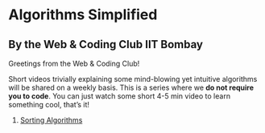 # Algorithms Simplified

## By the Web & Coding Club IIT Bombay

Greetings from the Web & Coding Club!

Short videos trivially explaining some mind-blowing yet intuitive algorithms will be shared on a weekly basis. This is a series where we **do not require you to code**. You can just watch some short 4-5 min video to learn something cool, that’s it!

1. [Sorting Algorithms](./Sorting_Algorithm/README.md)


